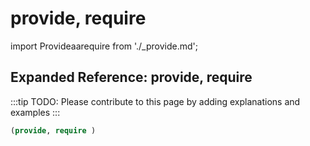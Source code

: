 # provide, require

import Provideaarequire from './_provide.md';

<Provideaarequire />

## Expanded Reference: provide, require

:::tip
TODO: Please contribute to this page by adding explanations and examples
:::

```lisp
(provide, require )
```
